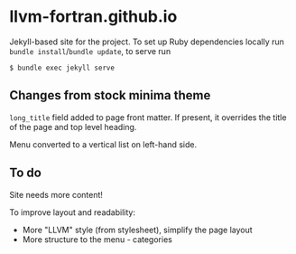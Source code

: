 llvm-fortran.github.io
======================

Jekyll-based site for the project. To set up Ruby dependencies locally run
`bundle install`/`bundle update`, to serve run

```
$ bundle exec jekyll serve
```

## Changes from stock minima theme

`long_title` field added to page front matter. If present, it overrides the
title of the page and top level heading.

Menu converted to a vertical list on left-hand side.

## To do

Site needs more content!

To improve layout and readability:

- More "LLVM" style (from stylesheet), simplify the page layout
- More structure to the menu - categories

